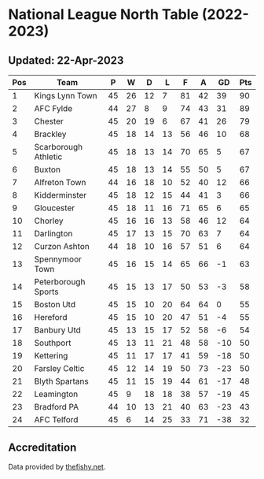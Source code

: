 # National League North Table (2022-2023)
## Updated: 22-Apr-2023

| Pos | Team | P | W | D | L | F | A | GD | Pts |
| --- | --- | --- | --- | --- | --- | --- | --- | --- | --- |
| 1 | Kings Lynn Town | 45 | 26 | 12 | 7 | 81 | 42 | 39 | 90 |
| 2 | AFC Fylde | 44 | 27 | 8 | 9 | 74 | 43 | 31 | 89 |
| 3 | Chester | 45 | 20 | 19 | 6 | 67 | 41 | 26 | 79 |
| 4 | Brackley | 45 | 18 | 14 | 13 | 56 | 46 | 10 | 68 |
| 5 | Scarborough Athletic | 45 | 18 | 13 | 14 | 70 | 65 | 5 | 67 |
| 6 | Buxton | 45 | 18 | 13 | 14 | 55 | 50 | 5 | 67 |
| 7 | Alfreton Town | 44 | 16 | 18 | 10 | 52 | 40 | 12 | 66 |
| 8 | Kidderminster | 45 | 18 | 12 | 15 | 44 | 41 | 3 | 66 |
| 9 | Gloucester | 45 | 18 | 11 | 16 | 71 | 65 | 6 | 65 |
| 10 | Chorley | 45 | 16 | 16 | 13 | 58 | 46 | 12 | 64 |
| 11 | Darlington | 45 | 17 | 13 | 15 | 70 | 63 | 7 | 64 |
| 12 | Curzon Ashton | 44 | 18 | 10 | 16 | 57 | 51 | 6 | 64 |
| 13 | Spennymoor Town | 45 | 16 | 15 | 14 | 65 | 66 | -1 | 63 |
| 14 | Peterborough Sports | 45 | 15 | 13 | 17 | 50 | 53 | -3 | 58 |
| 15 | Boston Utd | 45 | 15 | 10 | 20 | 64 | 64 | 0 | 55 |
| 16 | Hereford | 45 | 15 | 10 | 20 | 47 | 51 | -4 | 55 |
| 17 | Banbury Utd | 45 | 13 | 15 | 17 | 52 | 58 | -6 | 54 |
| 18 | Southport | 45 | 13 | 11 | 21 | 48 | 58 | -10 | 50 |
| 19 | Kettering | 45 | 11 | 17 | 17 | 41 | 59 | -18 | 50 |
| 20 | Farsley Celtic | 45 | 12 | 14 | 19 | 50 | 73 | -23 | 50 |
| 21 | Blyth Spartans | 45 | 11 | 15 | 19 | 44 | 61 | -17 | 48 |
| 22 | Leamington | 45 | 9 | 18 | 18 | 38 | 57 | -19 | 45 |
| 23 | Bradford PA | 44 | 10 | 13 | 21 | 40 | 63 | -23 | 43 |
| 24 | AFC Telford | 45 | 6 | 14 | 25 | 33 | 71 | -38 | 32 |

## Accreditation 

Data provided by [thefishy.net](https://www.thefishy.net/).